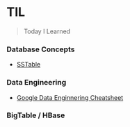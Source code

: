 # TIL

> Today I Learned

### Database Concepts

- [SSTable](database-concepts/sstable.md)

### Data Engineering

- [Google Data Enginnering Cheatsheet](dataeng/google-cheatsheet.md)

### BigTable / HBase